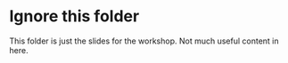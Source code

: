 # Ignore this folder

This folder is just the slides for the workshop. Not much useful content in here.